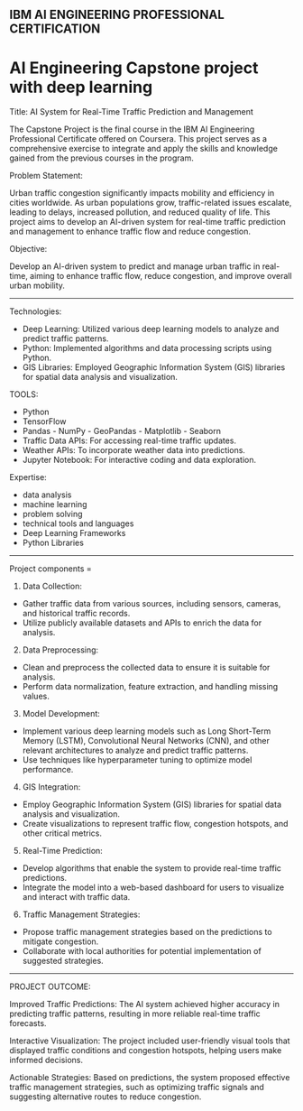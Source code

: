 IBM AI ENGINEERING PROFESSIONAL CERTIFICATION
-

# AI Engineering Capstone project with deep learning 

Title: AI System for Real-Time Traffic Prediction and Management

The Capstone Project is the final course in the IBM AI Engineering Professional Certificate offered on Coursera. This project serves as a comprehensive exercise to integrate and apply the skills and knowledge gained from the previous courses in the program.

Problem Statement:

Urban traffic congestion significantly impacts mobility and efficiency in cities worldwide. As urban populations grow, traffic-related issues escalate, leading to delays, increased pollution, and reduced quality of life. This project aims to develop an AI-driven system for real-time traffic prediction and management to enhance traffic flow and reduce congestion.

Objective: 

Develop an AI-driven system to predict and manage urban traffic in real-time, aiming to enhance traffic flow, reduce congestion, and improve overall urban mobility.

--------------------

Technologies:
- Deep Learning: Utilized various deep learning models to analyze and predict traffic patterns.
- Python: Implemented algorithms and data processing scripts using Python.
- GIS Libraries: Employed Geographic Information System (GIS) libraries for spatial data analysis and visualization.

TOOLS:
- Python 
- TensorFlow
- Pandas - NumPy - GeoPandas - Matplotlib - Seaborn 
- Traffic Data APIs: For accessing real-time traffic updates.
- Weather APIs: To incorporate weather data into predictions.
- Jupyter Notebook: For interactive coding and data exploration.

Expertise:
- data analysis
- machine learning
- problem solving
- technical tools and languages
- Deep Learning Frameworks
- Python Libraries

----------------------------

Project components = 

1. Data Collection:
- Gather traffic data from various sources, including sensors, cameras, and historical traffic records.
- Utilize publicly available datasets and APIs to enrich the data for analysis.

2. Data Preprocessing:
- Clean and preprocess the collected data to ensure it is suitable for analysis.
- Perform data normalization, feature extraction, and handling missing values.

3. Model Development:
- Implement various deep learning models such as Long Short-Term Memory (LSTM), Convolutional Neural Networks (CNN), and other relevant architectures to analyze and predict traffic patterns.
- Use techniques like hyperparameter tuning to optimize model performance.

4. GIS Integration:
- Employ Geographic Information System (GIS) libraries for spatial data analysis and visualization.
- Create visualizations to represent traffic flow, congestion hotspots, and other critical metrics.

5. Real-Time Prediction:
- Develop algorithms that enable the system to provide real-time traffic predictions.
- Integrate the model into a web-based dashboard for users to visualize and interact with traffic data.

6. Traffic Management Strategies:
- Propose traffic management strategies based on the predictions to mitigate congestion.
- Collaborate with local authorities for potential implementation of suggested strategies.

------------------------

PROJECT OUTCOME:

Improved Traffic Predictions: The AI system achieved higher accuracy in predicting traffic patterns, resulting in more reliable real-time traffic forecasts.

Interactive Visualization: The project included user-friendly visual tools that displayed traffic conditions and congestion hotspots, helping users make informed decisions.

Actionable Strategies: Based on predictions, the system proposed effective traffic management strategies, such as optimizing traffic signals and suggesting alternative routes to reduce congestion.
